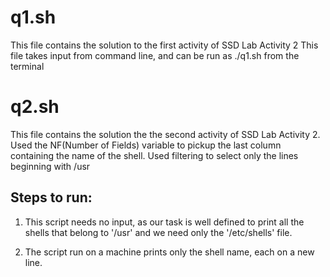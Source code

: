 # q1.sh
This file contains the solution to the first activity of SSD Lab Activity 2
This file takes input from command line, and can be run as ./q1.sh <filename> 
from the terminal

# q2.sh
This file contains the solution the the second activity of SSD Lab Activity 2.
Used the NF(Number of Fields) variable to pickup the last column containing the
name of the shell. Used filtering to select only the lines beginning with /usr
## Steps to run:
1. This script needs no input, as our task is well defined to print all the 
   shells that belong to '/usr' and we need only the '/etc/shells' file.
   
2. The script run on a machine prints only the shell name, each on a new line.

